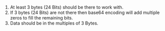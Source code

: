 1. At least 3 bytes (24 Bits) should be there to work with.
2. If 3 bytes (24 Bits) are not there then base64 encoding will add multiple zeros to fill the remaining bits.
3. Data should be in the multiples of 3 Bytes.